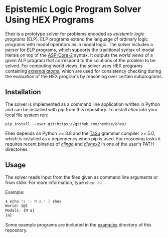# Epistemic Logic Program Solver Using HEX Programs

Ehex is a prototype solver for problems encoded as *epistemic logic programs* (ELP). ELP programs extend the language of ordinary logic programs with modal operators as in modal logic. The solver includes a parser for ELP programs, which supports the traditional syntax of modal literals on top of the [ASP-Core-2](https://www.mat.unical.it/aspcomp2013/files/ASP-CORE-2.03b.pdf) syntax. It outputs the _world views_ of a given ALP program that correspond to the solutions of the problem to be solved. For computing world views, the solver uses HEX programs containing [_external atoms_](http://www.kr.tuwien.ac.at/research/systems/dlvhex/nestedhexplugin.html), which are used for consistency checking during the evaluation of the HEX programs by reasoning over certain subprograms.

## Installation

The solver is implemented as a command line application written in Python and can be installed with pip from this repository. To install _ehex_ into your local file system run:
```
pip install --user git+https://github.com/hexhex/ehex/
```

Ehex depends on Python >= 3.8 and the [TaSu](https://github.com/neogeny/TatSu) grammar compiler >= 5.0, which is installed as a dependency when pip is used. For reasoning tasks it requires recent binaries of [_clingo_](https://github.com/potassco/clingo) and [_dlvhex2_](https://github.com/hexhex/core) in one of the user's PATH directories.

## Usage

The solver reads input from the files given as command line arguments or from stdin. For more information, type `ehex -h`.

Example:
```sh
$ echo "a :- M a." | ehex
World: 1@1
Modals: {M a}
{a}
```
Some example programs are included in the [examples](examples) directory
of this repository.
